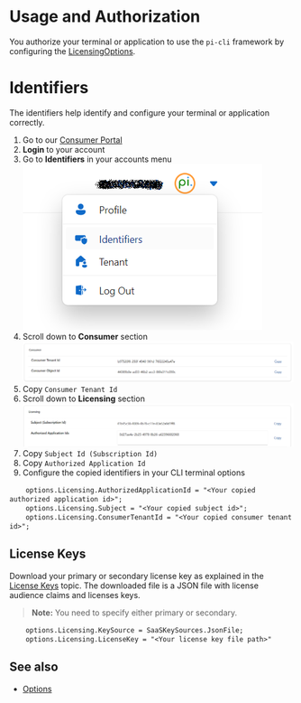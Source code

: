 # Usage and Authorization

You authorize your terminal or application to use the `pi-cli` framework by configuring the [LicensingOptions](xref:PerpetualIntelligence.Cli.Configuration.Options.LicensingOptions).

# Identifiers
The identifiers help identify and configure your terminal or application correctly.

1. Go to our [Consumer Portal](https://consumer.perpetualintelligence.com/)
2. **Login** to your account
3. Go to **Identifiers** in your accounts menu
![Identifiers](../../../images/picli/licensing/profile-identifiers.png)
4. Scroll down to **Consumer** section
![Licensing](../../../images/picli/licensing/identifiers-consumers.png)
5. Copy `Consumer Tenant Id`
6. Scroll down to **Licensing** section
![Licensing](../../../images/picli/licensing/identifiers-licensing.png)
7. Copy `Subject Id (Subscription Id)`
8. Copy `Authorized Application Id`
9. Configure the copied identifiers in your CLI terminal options

```
    options.Licensing.AuthorizedApplicationId = "<Your copied authorized application id>";
    options.Licensing.Subject = "<Your copied subject id>";
    options.Licensing.ConsumerTenantId = "<Your copied consumer tenant id>";
```

## License Keys
Download your primary or secondary license key as explained in the [License Keys](licensekeys) topic. The downloaded file is a JSON file with license audience claims and licenses keys.

> **Note:** You need to specify either primary or secondary.

```
    options.Licensing.KeySource = SaaSKeySources.JsonFile;
    options.Licensing.LicenseKey = "<Your license key file path>"
```

## See also
- [Options](../../pi-cli/options.md)